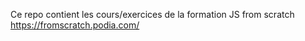 Ce repo contient les cours/exercices de la formation JS from scratch https://fromscratch.podia.com/
